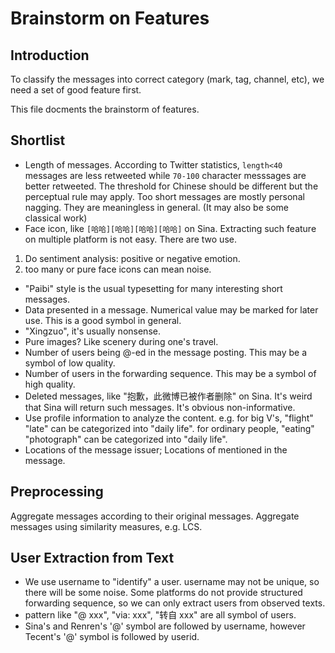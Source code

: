 # Brainstorm on Features

## Introduction

To classify the messages into correct category
(mark, tag, channel, etc), 
we need a set of good feature first. 

This file docments the brainstorm of features. 

## Shortlist

   * Length of messages. 
   According to Twitter statistics, `length<40` 
   messages are less retweeted while `70-100` character messsages 
   are better retweeted. 
   The threshold for Chinese should be different 
   but the perceptual rule may apply. 
   Too short messages are mostly personal nagging. 
   They are meaningless in general. 
   (It may also be some classical work)
   * Face icon, like 
   `[哈哈][哈哈][哈哈][哈哈]` on Sina. 
   Extracting such feature on multiple platform 
   is not easy. 
   There are two use. 
   1) Do sentiment analysis: positive or negative emotion. 
   2) too many or pure face icons can mean noise. 
   * "Paibi" style is the usual typesetting for 
   many interesting short messages. 
   * Data presented in a message. 
   Numerical value may be marked for later use. 
   This is a good symbol in general. 
   * "Xingzuo", it's usually nonsense. 
   * Pure images? Like scenery during one's travel. 
   * Number of users being @-ed in the message posting. 
   This may be a symbol of low quality. 
   * Number of users in the forwarding sequence. 
   This may be a symbol of high quality. 
   * Deleted messages, like "抱歉，此微博已被作者删除" on Sina. 
   It's weird that Sina will return such messages. 
   It's obvious non-informative. 
   * Use profile information to analyze the content. 
   e.g. for big V's, "flight" "late" can be categorized into "daily life". 
   for ordinary people, "eating" "photograph" can be categorized into "daily life". 
   * Locations of the message issuer; 
   Locations of mentioned in the message. 

## Preprocessing 

Aggregate messages according to their original messages. 
Aggregate messages using similarity measures, e.g. LCS. 

## User Extraction from Text

   * We use username to "identify" a user. 
   username may not be unique, so there will be some noise. 
   Some platforms do not provide structured forwarding sequence, 
   so we can only extract users from observed texts. 
   * pattern like "@ xxx", "via: xxx", "转自 xxx" are all symbol of users. 
   * Sina's and Renren's '@' symbol are followed by username, 
   however Tecent's '@' symbol is followed by userid. 


